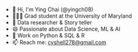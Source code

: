 - 👋 Hi, I'm Ying Chai (@yingch08)
- 👩🏻‍🎓 Grad student at the University of Maryland
- 💬 Data researcher & Story teller
- 😄 Passionate about Data Science, ML & AI
- 🔭 Work on Python & SQL & R
- 📫 Reach me: cyshell278@gmail.com
